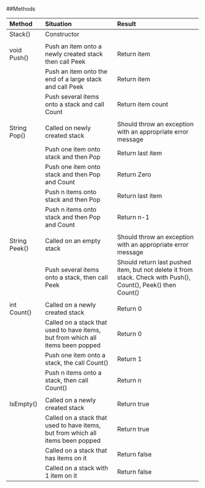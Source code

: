 ##Methods

|Method        |Situation                             |Result     |
|:-------------|:-------------------------------------|:----------|
|Stack()       |Constructor||
||||
|void Push()   |Push an item onto a newly created stack then call Peek|Return item|
|              |Push an item onto the end of a large stack and call Peek|Return item|
|              |Push several items onto a stack and call Count|Return item count|
||||
|String Pop()  |Called on newly created stack|Should throw an exception with an appropriate error message|
|              |Push one item onto stack and then Pop|Return last item|
|              |Push one item onto stack and then Pop and Count|Return Zero|
|              |Push n items onto stack and then Pop|Return last item|
|              |Push n items onto stack and then Pop and Count|Return n-1|
||||
|String Peek() |Called on an empty stack|Should throw an exception with an appropriate error message|
|              |Push several items onto a stack, then call Peek|Should return last pushed item, but not delete it from stack. Check with Push(), Count(), Peek() then Count()|
||||
|int Count()   |Called on a newly created stack|Return 0|
|              |Called on a stack that used to have items, but from which all items been popped|Return 0|
|              |Push one item onto a stack, the call Count()|Return 1|
|              |Push n items onto a stack, then call Count()|Return n|
||||
|IsEmpty()     |Called on a newly created stack|Return true|
|              |Called on a stack that used to have items, but from which all items been popped|Return true|
|              |Called on a stack that has items on it|Return false|
|              |Called on a stack with 1 item on it|Return false|
